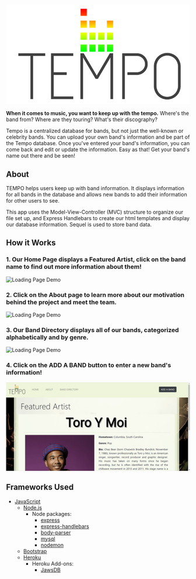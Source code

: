 ![Tempo Logo](/public/img/Tempo_logo.png)

**When it comes to music, you want to keep up with the tempo.** Where's the band from? Where are they touring? What's their discography?

Tempo is a centralized database for bands, but not just the well-known or celebrity bands. You can upload your own band's information and be part of the Tempo database. Once you've entered your band's information, you can come back and edit or update the information. Easy as that! Get your band's name out there and be seen!

## About
TEMPO helps users keep up with band information. It displays information for all bands in the database and allows new bands to add their information for other users to see. 

This app uses the Model-View-Controller (MVC) structure to organize our file set up, and Express Handlebars to create our html templates and display our database information. Sequel is used to store band data. 

 
## How it Works

### 1. Our Home Page displays a **Featured Artist**, click on the band name to find out more information about them!

![Loading Page Demo](.\tempo_demos\loading_page.gif)

### 2. Click on the **About** page to learn more about our motivation behind the project and meet the team.

![Loading Page Demo](.\tempo_demos\about_page.gif)

### 3. Our **Band Directory** displays all of our bands, categorized alphabetically and by genre.

![Loading Page Demo](.\tempo_demos\directory_page.gif)

### 4. Click on the **ADD A BAND** button to enter a new band's information!

![Loading Page Demo](.\tempo_demos\add_a_band.gif)

## Frameworks Used

* [JavaScript](https://www.javascript.com/)
  * [Node.js](https://nodejs.org/en/)
      * Node packages:
        * [express](https://www.npmjs.com/package/express)
        * [express-handlebars](https://www.npmjs.com/package/express-handlebars)
        * [body-parser](https://www.npmjs.com/package/body-parser)
        * [mysql](https://www.npmjs.com/package/mysql)
        * [nodemon](https://www.npmjs.com/package/nodemon)
  * [Bootstrap](https://getbootstrap.com/)
  * [Heroku](http://www.heroku.com)
      * Heroku Add-ons:
        * [JawsDB](https://elements.heroku.com/addons/jawsdb)
